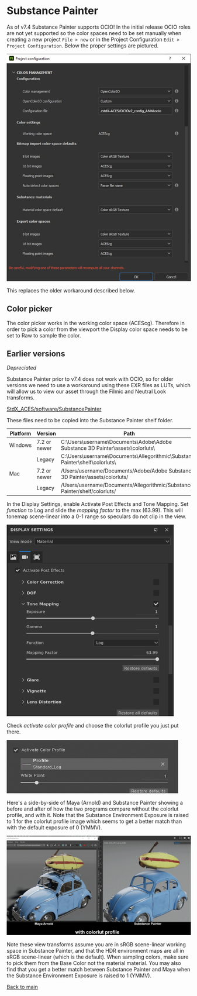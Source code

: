 # Substance Painter

As of v7.4 Substance Painter supports OCIO! In the initial release OCIO roles are not yet supported so the color spaces need to be set manually when creating a new project `File > new` or in the Project Configuration `Edit > Project Configuration`. Below the proper settings are pictured. 

![img](img/substance-ocio.jpg)

This replaces the older workaround described below.

## Color picker

The color picker works in the working color space (ACEScg). Therefore in order to pick a color from the viewport the Display color space needs to be set to Raw to sample the color. 

## Earlier versions

*Depreciated*

Substance Painter prior to v7.4 does not work with OCIO, so for older versions we need to use a workaround using these EXR files as LUTs, which will allow us to view our asset through the  Filmic and Neutral Look transforms.

[StdX_ACES/software/SubstancePainter](https://github.com/sharktacos/OpenColorIO-configs/tree/main/StdX_ACES/software/SubstancePainter)

These files need to be copied into the Substance Painter shelf folder. 

| Platform	| Version	      | Path
|-----------|---------------|---------------------------------------------------------------
| Windows	  | 7.2 or newer	| C:\Users\username\Documents\Adobe\Adobe Substance 3D Painter\assets\colorluts\
|           |  Legacy	      | C:\Users\username\Documents\Allegorithmic\Substance Painter\shelf\colorluts\
| Mac	      | 7.2 or newer	| /Users/username/Documents/Adobe/Adobe Substance 3D Painter/assets/colorluts/
|           | Legacy	      | /Users/username/Documents/Allegorithmic/Substance Painter/shelf/colorluts/


In the Display Settings, enable Activate Post Effects and Tone Mapping. Set *function* to Log and slide the *mapping factor* to the max (63.99). This will tonemap scene-linear into a 0-1 range so speculars do not clip in the view.

![sp1](img/substance_painter_aces_setup_01_tonemapping.png)

Check *activate color profile* and choose the colorlut profile you just put there.

![sp2](img/Substance2.jpg)

Here's a side-by-side of Maya (Arnold) and Substance Painter showing a before and after of how the two programs compare without the colorlut profile, and with it. Note that the Substance Environment Exposure is raised to 1 for the colorlut profile image which seems to get a better match than with the default exposure of 0 (YMMV).


![sp2](img/Substance_profileAB.gif)


Note these view transforms assume you are in sRGB scene-linear working space in Substance Painter, and that the HDR environment maps are all in sRGB scene-linear (which is the default). When sampling colors, make sure to pick them from the Base Color not the material material. You may also find that you get a better match between Substance Painter and Maya when the Substance Environment Exposure is raised to 1 (YMMV).

[Back to main](../StdX_ACES)
